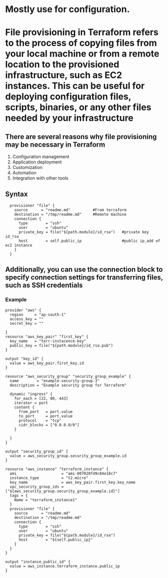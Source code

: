 # Mostly use for configuration.
# File provisioning in Terraform refers to the process of copying files from your local machine or from a remote location to the provisioned infrastructure, such as EC2 instances. This can be useful for deploying configuration files, scripts, binaries, or any other files needed by your infrastructure
## There are several reasons why file provisioning may be necessary in Terraform
1. Configuration management
2. Application deployment
3. Customization
4. Automation
5. Integration with other tools

## Syntax
```
  provisioner "file" {
    source      = "readme.md"          #From terraform
    destination = "/tmp/readme.md"     #Remote machine
    connection {
      type        = "ssh"
      user        = "ubuntu"
      private_key = file("${path.module}/id_rsa")   #private key id_rsa
      host        = self.public_ip                  #public ip_add of ec2 instance
    }
  }
```
## Additionally, you can use the connection block to specify connection settings for transferring files, such as SSH credentials
### Example
```
provider "aws" {
  region     = "ap-south-1"
  access_key = ""
  secret_key = ""

}
resource "aws_key_pair" "first_key" {
  key_name   = "terr-instacence-key"
  public_key = file("${path.module}/id_rsa.pub")
}

output "key_id" {
  value = aws_key_pair.first_key.id
}

resource "aws_security_group" "security_group_example" {
  name        = "example-security-group-3"
  description = "Example security group for Terraform"

  dynamic "ingress" {
    for_each = [22, 80, 443]
    iterator = port
    content {
      from_port   = port.value
      to_port     = port.value
      protocol    = "tcp"
      cidr_blocks = ["0.0.0.0/0"]
    }

  }
}

output "security_group_id" {
  value = aws_security_group.security_group_example.id
}

resource "aws_instance" "terraform_instance" {
  ami                    = "ami-007020fd9c84e18c7"
  instance_type          = "t2.micro"
  key_name               = aws_key_pair.first_key.key_name
  vpc_security_group_ids = ["${aws_security_group.security_group_example.id}"]
  tags = {
    Name = "terraform_instance1"
  }
  provisioner "file" {
    source      = "readme.md"      
    destination = "/tmp/readme.md" 
    connection {
      type        = "ssh"
      user        = "ubuntu"
      private_key = file("${path.module}/id_rsa") 
      host        = "${self.public_ip}"                
    }
  }
}

output "instance_public_id" {
  value = aws_instance.terraform_instance.public_ip
}
```
